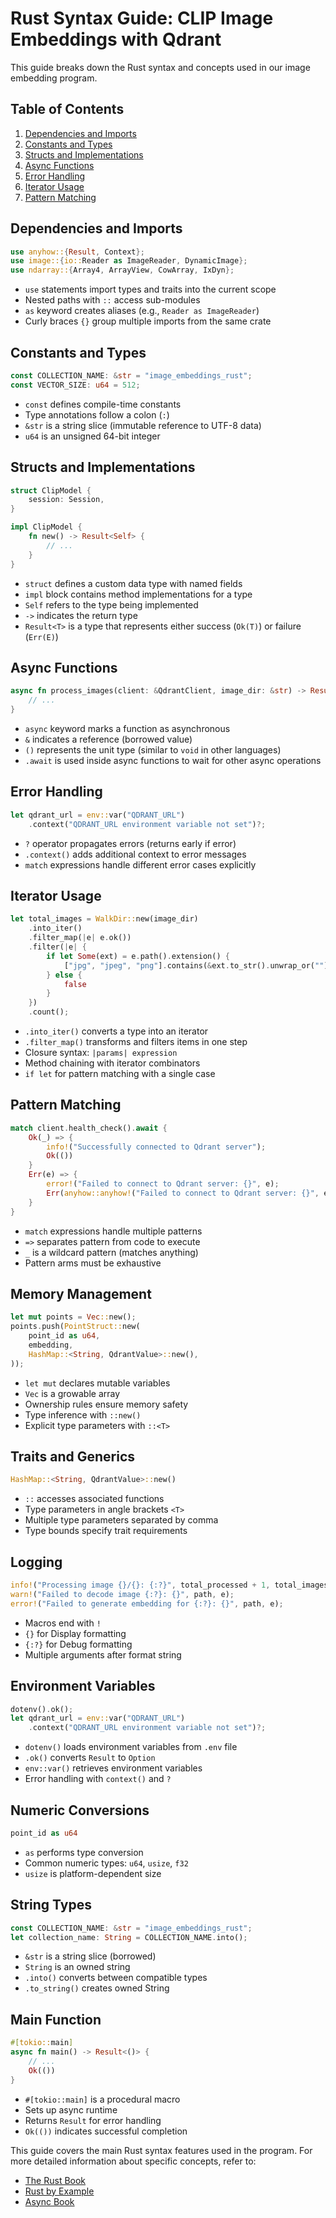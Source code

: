 # Rust Syntax Guide: CLIP Image Embeddings with Qdrant

This guide breaks down the Rust syntax and concepts used in our image embedding program.

## Table of Contents

1. [Dependencies and Imports](#dependencies-and-imports)
2. [Constants and Types](#constants-and-types)
3. [Structs and Implementations](#structs-and-implementations)
4. [Async Functions](#async-functions)
5. [Error Handling](#error-handling)
6. [Iterator Usage](#iterator-usage)
7. [Pattern Matching](#pattern-matching)

## Dependencies and Imports

```rust
use anyhow::{Result, Context};
use image::{io::Reader as ImageReader, DynamicImage};
use ndarray::{Array4, ArrayView, CowArray, IxDyn};
```

- `use` statements import types and traits into the current scope
- Nested paths with `::` access sub-modules
- `as` keyword creates aliases (e.g., `Reader as ImageReader`)
- Curly braces `{}` group multiple imports from the same crate

## Constants and Types

```rust
const COLLECTION_NAME: &str = "image_embeddings_rust";
const VECTOR_SIZE: u64 = 512;
```

- `const` defines compile-time constants
- Type annotations follow a colon (`:`)
- `&str` is a string slice (immutable reference to UTF-8 data)
- `u64` is an unsigned 64-bit integer

## Structs and Implementations

```rust
struct ClipModel {
    session: Session,
}

impl ClipModel {
    fn new() -> Result<Self> {
        // ...
    }
}
```

- `struct` defines a custom data type with named fields
- `impl` block contains method implementations for a type
- `Self` refers to the type being implemented
- `->` indicates the return type
- `Result<T>` is a type that represents either success (`Ok(T)`) or failure (`Err(E)`)

## Async Functions

```rust
async fn process_images(client: &QdrantClient, image_dir: &str) -> Result<()> {
    // ...
}
```

- `async` keyword marks a function as asynchronous
- `&` indicates a reference (borrowed value)
- `()` represents the unit type (similar to `void` in other languages)
- `.await` is used inside async functions to wait for other async operations

## Error Handling

```rust
let qdrant_url = env::var("QDRANT_URL")
    .context("QDRANT_URL environment variable not set")?;
```

- `?` operator propagates errors (returns early if error)
- `.context()` adds additional context to error messages
- `match` expressions handle different error cases explicitly

## Iterator Usage

```rust
let total_images = WalkDir::new(image_dir)
    .into_iter()
    .filter_map(|e| e.ok())
    .filter(|e| {
        if let Some(ext) = e.path().extension() {
            ["jpg", "jpeg", "png"].contains(&ext.to_str().unwrap_or(""))
        } else {
            false
        }
    })
    .count();
```

- `.into_iter()` converts a type into an iterator
- `.filter_map()` transforms and filters items in one step
- Closure syntax: `|params| expression`
- Method chaining with iterator combinators
- `if let` for pattern matching with a single case

## Pattern Matching

```rust
match client.health_check().await {
    Ok(_) => {
        info!("Successfully connected to Qdrant server");
        Ok(())
    }
    Err(e) => {
        error!("Failed to connect to Qdrant server: {}", e);
        Err(anyhow::anyhow!("Failed to connect to Qdrant server: {}", e))
    }
}
```

- `match` expressions handle multiple patterns
- `=>` separates pattern from code to execute
- `_` is a wildcard pattern (matches anything)
- Pattern arms must be exhaustive

## Memory Management

```rust
let mut points = Vec::new();
points.push(PointStruct::new(
    point_id as u64,
    embedding,
    HashMap::<String, QdrantValue>::new(),
));
```

- `let mut` declares mutable variables
- `Vec` is a growable array
- Ownership rules ensure memory safety
- Type inference with `::new()`
- Explicit type parameters with `::<T>`

## Traits and Generics

```rust
HashMap::<String, QdrantValue>::new()
```

- `::` accesses associated functions
- Type parameters in angle brackets `<T>`
- Multiple type parameters separated by comma
- Type bounds specify trait requirements

## Logging

```rust
info!("Processing image {}/{}: {:?}", total_processed + 1, total_images, path);
warn!("Failed to decode image {:?}: {}", path, e);
error!("Failed to generate embedding for {:?}: {}", path, e);
```

- Macros end with `!`
- `{}` for Display formatting
- `{:?}` for Debug formatting
- Multiple arguments after format string

## Environment Variables

```rust
dotenv().ok();
let qdrant_url = env::var("QDRANT_URL")
    .context("QDRANT_URL environment variable not set")?;
```

- `dotenv()` loads environment variables from `.env` file
- `.ok()` converts `Result` to `Option`
- `env::var()` retrieves environment variables
- Error handling with `context()` and `?`

## Numeric Conversions

```rust
point_id as u64
```

- `as` performs type conversion
- Common numeric types: `u64`, `usize`, `f32`
- `usize` is platform-dependent size

## String Types

```rust
const COLLECTION_NAME: &str = "image_embeddings_rust";
let collection_name: String = COLLECTION_NAME.into();
```

- `&str` is a string slice (borrowed)
- `String` is an owned string
- `.into()` converts between compatible types
- `.to_string()` creates owned String

## Main Function

```rust
#[tokio::main]
async fn main() -> Result<()> {
    // ...
    Ok(())
}
```

- `#[tokio::main]` is a procedural macro
- Sets up async runtime
- Returns `Result` for error handling
- `Ok(())` indicates successful completion

This guide covers the main Rust syntax features used in the program. For more detailed information about specific concepts, refer to:

- [The Rust Book](https://doc.rust-lang.org/book/)
- [Rust by Example](https://doc.rust-lang.org/rust-by-example/)
- [Async Book](https://rust-lang.github.io/async-book/)
